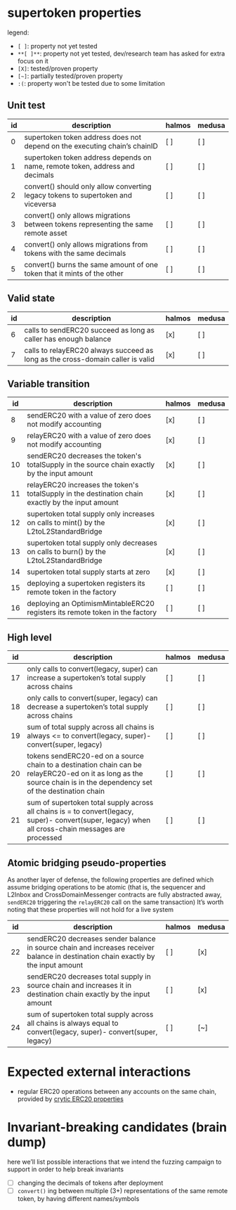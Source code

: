 # supertoken properties

legend:

- `[ ]`: property not yet tested
- `**[ ]**`: property not yet tested, dev/research team has asked for extra focus on it
- `[X]`: tested/proven property
- `[~]`: partially tested/proven property
- `:(`: property won't be tested due to some limitation

## Unit test

| id  | description                                                                        | halmos | medusa |
| --- | ---------------------------------------------------------------------------------- | ------ | ------ |
| 0   | supertoken token address does not depend on the executing chain’s chainID          | [ ]    | [ ]    |
| 1   | supertoken token address depends on name, remote token, address and decimals       | [ ]    | [ ]    |
| 2   | convert() should only allow converting legacy tokens to supertoken and viceversa   | [ ]    | [ ]    |
| 3   | convert() only allows migrations between tokens representing the same remote asset | [ ]    | [ ]    |
| 4   | convert() only allows migrations from tokens with the same decimals                | [ ]    | [ ]    |
| 5   | convert() burns the same amount of one token that it mints of the other            | [ ]    | [ ]    |

## Valid state

| id  | description                                                                    | halmos | medusa |
| --- | ------------------------------------------------------------------------------ | ------ | ------ |
| 6   | calls to sendERC20 succeed as long as caller has enough balance                | [x]    | [ ]    |
| 7   | calls to relayERC20 always succeed as long as the cross-domain caller is valid | [x]    | [ ]    |

## Variable transition

| id  | description                                                                                       | halmos | medusa |
| --- | ------------------------------------------------------------------------------------------------- | ------ | ------ |
| 8   | sendERC20 with a value of zero does not modify accounting                                         | [x]    | [ ]    |
| 9   | relayERC20 with a value of zero does not modify accounting                                        | [x]    | [ ]    |
| 10  | sendERC20 decreases the token's totalSupply in the source chain exactly by the input amount       | [x]    | [ ]    |
| 11  | relayERC20 increases the token's totalSupply in the destination chain exactly by the input amount | [x]    | [ ]    |
| 12  | supertoken total supply only increases on calls to mint() by the L2toL2StandardBridge             | [x]    | [ ]    |
| 13  | supertoken total supply only decreases on calls to burn() by the L2toL2StandardBridge             | [x]    | [ ]    |
| 14  | supertoken total supply starts at zero                                                            | [x]    | [ ]    |
| 15  | deploying a supertoken registers its remote token in the factory                                  | [ ]    | [ ]    |
| 16  | deploying an OptimismMintableERC20 registers its remote token in the factory                      | [ ]    | [ ]    |

## High level

| id  | description                                                                                                                                                           | halmos | medusa |
| --- | --------------------------------------------------------------------------------------------------------------------------------------------------------------------- | ------ | ------ |
| 17  | only calls to convert(legacy, super) can increase a supertoken’s total supply across chains                                                                           | [ ]    | [ ]    |
| 18  | only calls to convert(super, legacy) can decrease a supertoken’s total supply across chains                                                                           | [ ]    | [ ]    |
| 19  | sum of total supply across all chains is always <= to convert(legacy, super)- convert(super, legacy)                                                                  | [ ]    | [ ]    |
| 20  | tokens sendERC20-ed on a source chain to a destination chain can be relayERC20-ed on it as long as the source chain is in the dependency set of the destination chain | [ ]    | [ ]    |
| 21  | sum of supertoken total supply across all chains is = to convert(legacy, super)- convert(super, legacy) when all cross-chain messages are processed                   | [ ]    | [ ]    |

## Atomic bridging pseudo-properties

As another layer of defense, the following properties are defined which assume bridging operations to be atomic (that is, the sequencer and L2Inbox and CrossDomainMessenger contracts are fully abstracted away, `sendERC20` triggering the `relayERC20` call on the same transaction)
It’s worth noting that these properties will not hold for a live system

| id  | description                                                                                                                        | halmos | medusa |
| --- | ---------------------------------------------------------------------------------------------------------------------------------- | ------ | ------ |
| 22  | sendERC20 decreases sender balance in source chain and increases receiver balance in destination chain exactly by the input amount | [ ]    | [x]    |
| 23  | sendERC20 decreases total supply in source chain and increases it in destination chain exactly by the input amount                 | [ ]    | [x]    |
| 24  | sum of supertoken total supply across all chains is always equal to convert(legacy, super)- convert(super, legacy)                 | [ ]    | [~]    |

# Expected external interactions

- regular ERC20 operations between any accounts on the same chain, provided by [crytic ERC20 properties](https://github.com/crytic/properties?tab=readme-ov-file#erc20-tests)

# Invariant-breaking candidates (brain dump)

here we’ll list possible interactions that we intend the fuzzing campaign to support in order to help break invariants

- [ ] changing the decimals of tokens after deployment
- [ ] `convert()` ing between multiple (3+) representations of the same remote token, by having different names/symbols
